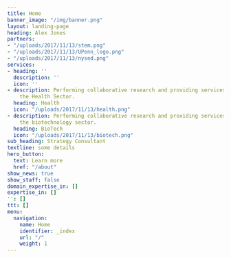 ```yaml
---
title: Home
banner_image: "/img/banner.png"
layout: landing-page
heading: Alex Jones
partners:
- "/uploads/2017/11/13/stem.png"
- "/uploads/2017/11/13/UPenn_logo.png"
- "/uploads/2017/11/13/nysed.png"
services:
- heading: ''
  description: ''
  icon: ''
- description: Performing collaborative research and providing services to support
    the Health Sector.
  heading: Health
  icon: "/uploads/2017/11/13/health.png"
- description: Performing collaborative research and providing services to support
    the biotechnology sector.
  heading: BioTech
  icon: "/uploads/2017/11/13/biotech.png"
sub_heading: Strategy Consultant
textline: some details
hero_button:
  text: Learn more
  href: "/about"
show_news: true
show_staff: false
domain_expertise_in: []
expertise_in: []
'': []
ttt: []
menu:
  navigation:
    name: Home
    identifier: _index
    url: "/"
    weight: 1
---
```

